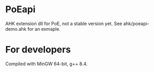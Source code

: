 # PoEapi
AHK extension dll for PoE, not a stable version yet.
See ahk/poeapi-demo.ahk for an exmaple.

# For developers
Compiled with MinGW 64-bit, g++ 8.4.

